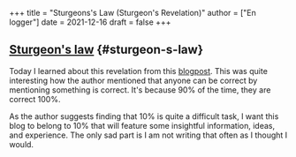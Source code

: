 +++
title = "Sturgeons's Law (Sturgeon's Revelation)"
author = ["En logger"]
date = 2021-12-16
draft = false
+++

## [Sturgeon's law](https://en.wikipedia.org/wiki/Sturgeon%27s_law) {#sturgeon-s-law}

Today I learned about this revelation from this [blogpost](https://matt-rickard.com/90-of-everything-is-crap). This was quite interesting how the author mentioned that anyone can be correct by mentioning something is correct. It's because 90% of the time, they are correct 100%.

As the author suggests finding that 10% is quite a difficult task, I want this blog to belong to 10% that will feature some insightful information, ideas, and experience. The only sad part is I am not writing that often as I thought I would.
